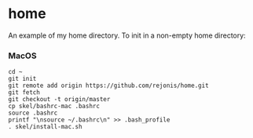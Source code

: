 # home
An example of my home directory. To init in a non-empty home directory:

### MacOS
```
cd ~
git init
git remote add origin https://github.com/rejonis/home.git
git fetch
git checkout -t origin/master
cp skel/bashrc-mac .bashrc
source .bashrc
printf "\nsource ~/.bashrc\n" >> .bash_profile
. skel/install-mac.sh
```
